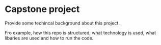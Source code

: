 # Capstone project

Provide some techincal background about this project. 

Fro example, how this repo is structured, what technology is used, what libaries are used and how to run the code. 

